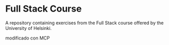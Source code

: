 # Full Stack Course
A repository containing exercises from the Full Stack course offered by the University of Helsinki.

modificado con MCP